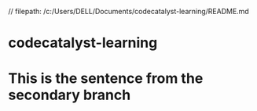 // filepath: /c:/Users/DELL/Documents/codecatalyst-learning/README.md
# codecatalyst-learning
# This is the sentence from the secondary branch